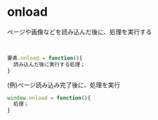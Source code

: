 # onload

ページや画像などを読み込んだ後に、処理を実行する

<br>

```js
要素.onload = function(){
  読み込んだ後に実行する処理；
}
```
(例)ページ読み込み完了後に、処理を実行
```js
window.onload = function(){
  処理；
}
```
